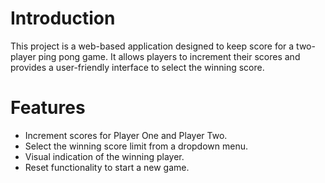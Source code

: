<h1>Introduction</h1>

This project is a web-based application designed to keep score for a two-player ping pong game. It allows players to increment their scores and provides a user-friendly interface to select the winning score.

<h1>Features</h1>

<ul>
  <li>Increment scores for Player One and Player Two.</li>
  <li>Select the winning score limit from a dropdown menu.</li>
  <li>Visual indication of the winning player.</li>
  <li>Reset functionality to start a new game.</li>
</ul>



